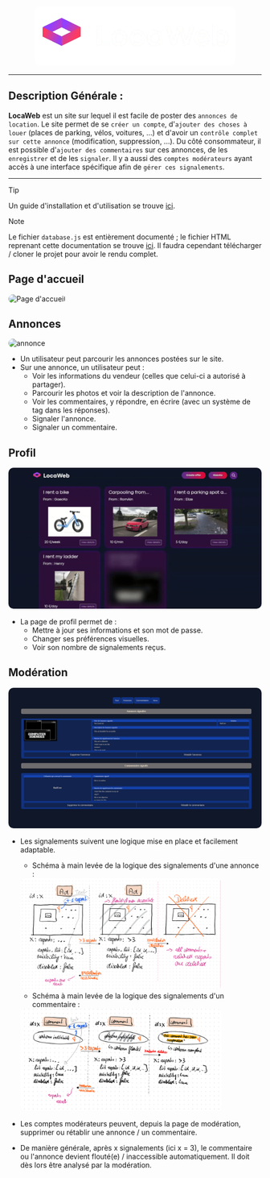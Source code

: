 <p align="center">
<img src=".git_images/logo.png" alt="logo" style="border-radius:10px;width:400px;text-align: center;">
</p>

****

## Description Générale :

**LocaWeb** est un site sur lequel il est facile de poster des `annonces de location`. Le site permet de se `créer un compte`, d'`ajouter des choses à louer` (places de parking, vélos, voitures, ...) et d'avoir un `contrôle complet sur cette annonce` (modification, suppression, ...). Du côté consommateur, il est possible d'`ajouter des commentaires` sur ces annonces, de les `enregistrer` et de les `signaler`. Il y a aussi des `comptes modérateurs` ayant accès à une interface spécifique afin de `gérer ces signalements`. 

****

> [!TIP] 
> Un guide d'installation et d'utilisation se trouve [ici](./site/README.md).

> [!NOTE]  
> Le fichier `database.js` est entièrement documenté ; le fichier HTML reprenant cette documentation se trouve [ici](./site/out/global.html). Il faudra cependant télécharger / cloner le projet pour avoir le rendu complet.  

## Page d'accueil  
<img src=".git_images/welcome.gif" alt="Page d'accueil" style="border-radius:10px;">

## Annonces  
<img src=".git_images/annonce.gif" alt="annonce" style="border-radius:10px;">
 
* Un utilisateur peut parcourir les annonces postées sur le site.  
* Sur une annonce, un utilisateur peut :  
    * Voir les informations du vendeur (celles que celui-ci a autorisé à partager).  
    * Parcourir les photos et voir la description de l'annonce.  
    * Voir les commentaires, y répondre, en écrire (avec un système de tag dans les réponses).  
    * Signaler l'annonce.  
    * Signaler un commentaire.  

## Profil  
<img src=".git_images/profile.gif" alt="profil" style="border-radius:10px;">

* La page de profil permet de :  
    * Mettre à jour ses informations et son mot de passe.  
    * Changer ses préférences visuelles.  
    * Voir son nombre de signalements reçus.  

## Modération  
<img src=".git_images/modo.png" alt="modo" style="border-radius:10px;">

* Les signalements suivent une logique mise en place et facilement adaptable.  
    * Schéma à main levée de la logique des signalements d'une annonce :  
    <img src=".git_images/annonce_report.png" alt="modo" style="border-radius:10px;width:400px;">
    
    * Schéma à main levée de la logique des signalements d'un commentaire :  
    <img src=".git_images/msg_report.png" alt="modo" style="border-radius:10px;width:400px;">

* Les comptes modérateurs peuvent, depuis la page de modération, supprimer ou rétablir une annonce / un commentaire.  
* De manière générale, après x signalements (ici x = 3), le commentaire ou l'annonce devient flouté(e) / inaccessible automatiquement. Il doit dès lors être analysé par la modération.  
